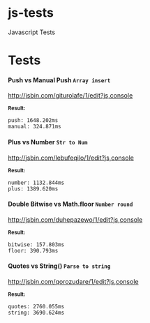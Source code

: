 # js-tests
Javascript Tests

# Tests 

#### Push vs Manual Push `Array insert`
http://jsbin.com/giturolafe/1/edit?js,console

<sub><strong>Result:</strong></sub><br>
```
push: 1648.202ms
manual: 324.871ms
```


#### Plus vs Number `Str to Num`
http://jsbin.com/lebufeqilo/1/edit?js,console

<sub><strong>Result:</strong></sub><br>
```
number: 1132.844ms
plus: 1389.620ms
```

#### Double Bitwise vs Math.floor `Number round`
http://jsbin.com/duhepazewo/1/edit?js,console

<sub><strong>Result:</strong></sub><br>
```
bitwise: 157.803ms
floor: 390.793ms
```

#### Quotes vs String() `Parse to string`
http://jsbin.com/qorozudare/1/edit?js,console

<sub><strong>Result:</strong></sub><br>
```
quotes: 2760.055ms
string: 3690.624ms
```
